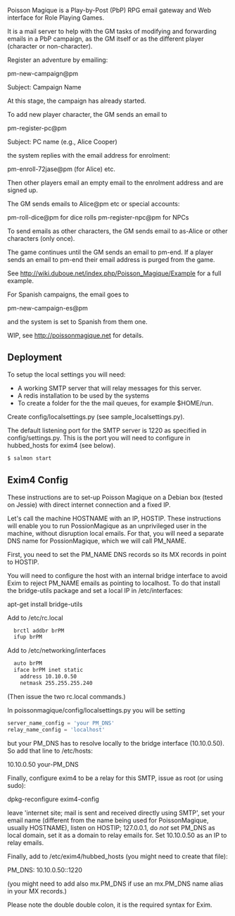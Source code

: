 Poisson Magique is a Play-by-Post (PbP) RPG email gateway and Web interface
for Role Playing Games.

It is a mail server to help with the GM tasks of modifying and
forwarding emails in a PbP campaign, as the GM itself or as the
different player (character or non-character).

Register an adventure by emailing:

pm-new-campaign@pm

Subject: Campaign Name

At this stage, the campaign has already started.

To add new player character, the GM sends an email to

pm-register-pc@pm

Subject: PC name (e.g., Alice Cooper)

the system replies with the email address for enrolment:

pm-enroll-72jase@pm  (for Alice)
etc.

Then other players email an empty email to the enrolment address and
are signed up.


The GM sends emails to Alice@pm etc or special accounts:

pm-roll-dice@pm for dice rolls
pm-register-npc@pm for NPCs

To send emails as other characters, the GM sends email to as-Alice or
other characters (only once).

The game continues until the GM sends an email to pm-end. If a player
sends an email to pm-end their email address is purged from the
game.

See http://wiki.duboue.net/index.php/Poisson_Magique/Example for a
full example.


For Spanish campaigns, the email goes to

pm-new-campaign-es@pm

and the system is set to Spanish from them one.




WIP, see http://poissonmagique.net for details.


Deployment
----------

To setup the local settings you will need:

* A working SMTP server that will relay messages for this server.
* A redis installation to be used by the systems
* To create a folder for the the mail queues, for example $HOME/run.

Create config/localsettings.py (see sample_localsettings.py).

The default listening port for the SMTP server is 1220 as specified in
config/settings.py. This is the port you will need to configure in
hubbed_hosts for exim4 (see below).

```bash
$ salmon start
```



Exim4 Config
------------

These instructions are to set-up Poisson Magique on a Debian box
(tested on Jessie) with direct internet connection and a fixed IP.

Let's call the machine HOSTNAME with an IP, HOSTIP. These instructions
will enable you to run PossionMagique as an unprivileged user in the
machine, without disruption local emails. For that, you will need a
separate DNS name for PossionMagique, which we will call PM_NAME.

First, you need to set the PM_NAME DNS records so its MX records in
point to HOSTIP.

You will need to configure the host with an internal bridge interface
to avoid Exim to reject PM_NAME emails as pointing to localhost. To do
that install the bridge-utils package and set a local IP in
/etc/interfaces:

  apt-get install bridge-utils

Add to /etc/rc.local

```bash
  brctl addbr brPM
  ifup brPM
```

Add to /etc/networking/interfaces

```bash
  auto brPM
  iface brPM inet static
    address 10.10.0.50
    netmask 255.255.255.240
```

(Then issue the two rc.local commands.)

In poissonmagique/config/localsettings.py you will be setting

```python
server_name_config = 'your PM_DNS'
relay_name_config = 'localhost'
```

but your PM_DNS has to resolve locally to the bridge interface
(10.10.0.50). So add that line to /etc/hosts:

10.10.0.50 your-PM_DNS

Finally, configure exim4 to be a relay for this SMTP, issue as
root (or using sudo):

dpkg-reconfigure exim4-config

leave 'internet site; mail is sent and received directly using SMTP',
set your email name (different from the name being used for
PoissonMagique, usually HOSTNAME), listen on HOSTIP; 127.0.0.1, do
*not* set PM_DNS as local domain, set it as a domain to relay emails
for. Set 10.10.0.50 as an IP to relay emails.

Finally, add to /etc/exim4/hubbed_hosts (you might need to create that
file):

PM_DNS: 10.10.0.50::1220

(you might need to add also mx.PM_DNS if use an mx.PM_DNS name alias
in your MX records.)

Please note the double double colon, it is the required syntax for
Exim.
